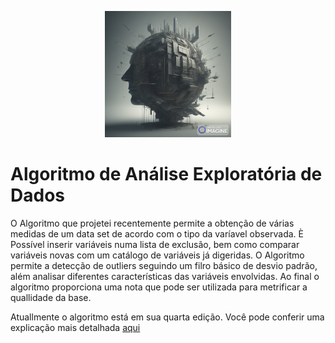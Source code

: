 
<p align="center">
  <img src="https://github.com/jose-de-oliveira/algoritmo_AED/blob/main/c51024d6-1c25-46f5-8c03-b901a18c529e.png" width=40%>
</p>

# Algoritmo de Análise Exploratória de Dados

O Algoritmo que projetei recentemente permite a obtenção de várias medidas de um data set de acordo com o tipo da varíavel observada. È Possível inserir variáveis numa lista de exclusão, bem como comparar variáveis novas com um catálogo de variáveis já digeridas. O Algoritmo permite a detecção de outliers seguindo um filro básico de desvio padrão, além analisar diferentes características das variáveis envolvidas. Ao final o algoritmo proporciona uma nota que pode ser utilizada para metrificar a quallidade da base.

Atuallmente o algoritmo está em sua quarta edição. Você pode conferir uma explicação mais detalhada [aqui](https://github.com/jose-de-oliveira/algoritmo_AED/tree/main)
